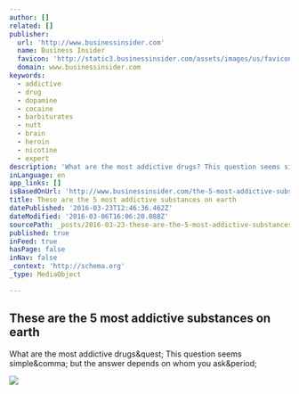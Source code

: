 ```yaml
---
author: []
related: []
publisher:
  url: 'http://www.businessinsider.com'
  name: Business Insider
  favicon: 'http://static3.businessinsider.com/assets/images/us/favicons/favicon.ico?v=zXXjpe0lwg'
  domain: www.businessinsider.com
keywords:
  - addictive
  - drug
  - dopamine
  - cocaine
  - barbiturates
  - nutt
  - brain
  - heroin
  - nicotine
  - expert
description: 'What are the most addictive drugs? This question seems simple, but the answer depends on whom you ask.'
inLanguage: en
app_links: []
isBasedOnUrl: 'http://www.businessinsider.com/the-5-most-addictive-substances-on-earth-2016-3?IR=T&utm_content=buffer5580c&utm_medium=social&utm_source=facebook.com&utm_campaign=buffer?r=US&IR=T'
title: These are the 5 most addictive substances on earth
datePublished: '2016-03-23T12:46:36.462Z'
dateModified: '2016-03-06T16:06:20.088Z'
sourcePath: _posts/2016-03-23-these-are-the-5-most-addictive-substances-on-earth.md
published: true
inFeed: true
hasPage: false
inNav: false
_context: 'http://schema.org'
_type: MediaObject

---
```

<article style=""><h1>These are the 5 most addictive substances on earth</h1><p>What are the most addictive drugs&amp;quest; This question seems simple&amp;comma; but the answer depends on whom you ask&amp;period;</p><img src="http://static5.businessinsider.com/image/562699fd9dd7cc24008c3466-3531-2648/ap_223923640376.jpg" /></article>